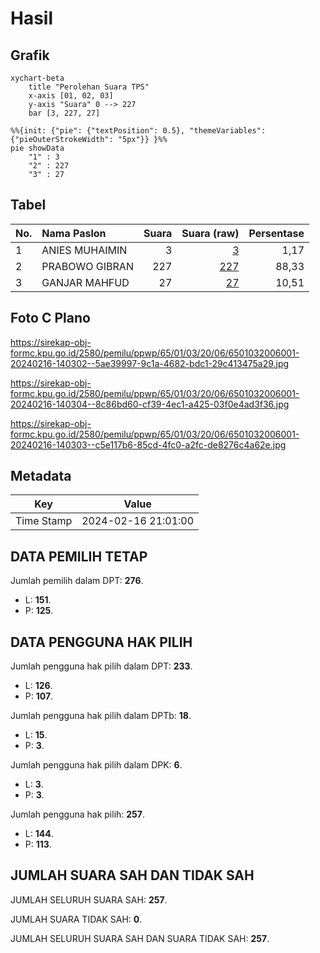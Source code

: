 # Hasil

## Grafik

```mermaid
xychart-beta
    title "Perolehan Suara TPS"
    x-axis [01, 02, 03]
    y-axis "Suara" 0 --> 227
    bar [3, 227, 27]
```

```mermaid
%%{init: {"pie": {"textPosition": 0.5}, "themeVariables": {"pieOuterStrokeWidth": "5px"}} }%%
pie showData
    "1" : 3
    "2" : 227
    "3" : 27
```

## Tabel

| No. | Nama Paslon    | Suara | Suara (raw) | Persentase |
|:--- |:-------------- | -----:| -----------:| ----------:|
| 1   | ANIES MUHAIMIN | 3     | [3][p-1]    | 1,17       |
| 2   | PRABOWO GIBRAN | 227   | [227][p-2]  | 88,33      |
| 3   | GANJAR MAHFUD  | 27    | [27][p-3]   | 10,51      |


[p-1]: https://github.com/gigit-pemilu/pemilu-2024-65-kalimantan-utara/blob/main/pilpres/hitung-suara/sub/65-kalimantan-utara/sub/01-bulungan/sub/03-tanjung-palas-utara/sub/2006-kelubir/sub/001-tps/sub/paslon-1.txt
[p-2]: https://github.com/gigit-pemilu/pemilu-2024-65-kalimantan-utara/blob/main/pilpres/hitung-suara/sub/65-kalimantan-utara/sub/01-bulungan/sub/03-tanjung-palas-utara/sub/2006-kelubir/sub/001-tps/sub/paslon-2.txt
[p-3]: https://github.com/gigit-pemilu/pemilu-2024-65-kalimantan-utara/blob/main/pilpres/hitung-suara/sub/65-kalimantan-utara/sub/01-bulungan/sub/03-tanjung-palas-utara/sub/2006-kelubir/sub/001-tps/sub/paslon-3.txt

## Foto C Plano

https://sirekap-obj-formc.kpu.go.id/2580/pemilu/ppwp/65/01/03/20/06/6501032006001-20240216-140302--5ae39997-9c1a-4682-bdc1-29c413475a29.jpg

https://sirekap-obj-formc.kpu.go.id/2580/pemilu/ppwp/65/01/03/20/06/6501032006001-20240216-140304--8c86bd60-cf39-4ec1-a425-03f0e4ad3f36.jpg

https://sirekap-obj-formc.kpu.go.id/2580/pemilu/ppwp/65/01/03/20/06/6501032006001-20240216-140303--c5e117b6-85cd-4fc0-a2fc-de8276c4a62e.jpg


## Metadata

| Key        | Value               |
| ---------- | ------------------- |
| Time Stamp | 2024-02-16 21:01:00 |


## DATA PEMILIH TETAP

Jumlah pemilih dalam DPT: **276**.
 * L: **151**.
 * P: **125**.

## DATA PENGGUNA HAK PILIH

Jumlah pengguna hak pilih dalam DPT: **233**.
 * L: **126**.
 * P: **107**.

Jumlah pengguna hak pilih dalam DPTb: **18**.
 * L: **15**.
 * P: **3**.

Jumlah pengguna hak pilih dalam DPK: **6**.
 * L: **3**.
 * P: **3**.

Jumlah pengguna hak pilih: **257**.
 * L: **144**.
 * P: **113**.

## JUMLAH SUARA SAH DAN TIDAK SAH

JUMLAH SELURUH SUARA SAH: **257**.

JUMLAH SUARA TIDAK SAH: **0**.

JUMLAH SELURUH SUARA SAH DAN SUARA TIDAK SAH: **257**.


